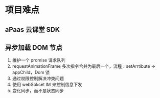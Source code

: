 # 项目难点

## aPaas 云课堂 SDK

## 异步加载 DOM 节点

1. 维护一个 promise 请求队列
2. requestAnimationFrame 多次指令合并为最后一个，流程：setArrtibute => appChild，Dom 锁
3. 通过权限控制解决冲突问题
4. 使用 webSokcet IM 来控制信息下发
5. 变化同步，而不是状态同步
